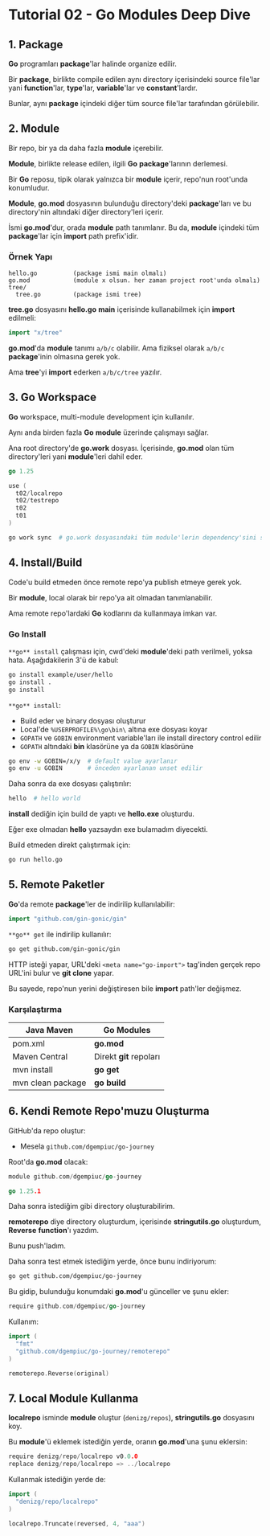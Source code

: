 # Tutorial 02 - Go Modules Deep Dive

## 1. Package

**Go** programları **package**'lar halinde organize edilir.

Bir **package**, birlikte compile edilen aynı directory içerisindeki source file'lar yani **function**'lar, **type**'lar, **variable**'lar ve **constant**'lardır.

Bunlar, aynı **package** içindeki diğer tüm source file'lar tarafından görülebilir.

## 2. Module

Bir repo, bir ya da daha fazla **module** içerebilir.

**Module**, birlikte release edilen, ilgili **Go** **package**'larının derlemesi.

Bir **Go** reposu, tipik olarak yalnızca bir **module** içerir, repo'nun root'unda konumludur.

**Module**, **go.mod** dosyasının bulunduğu directory'deki **package**'ları ve bu directory'nin altındaki diğer directory'leri içerir.

İsmi **go.mod**'dur, orada **module** path tanımlanır. Bu da, **module** içindeki tüm **package**'lar için **import** path prefix'idir.

### Örnek Yapı

```
hello.go          (package ismi main olmalı)
go.mod            (module x olsun. her zaman project root'unda olmalı)
tree/
  tree.go         (package ismi tree)
```

**tree.go** dosyasını **hello.go** **main** içerisinde kullanabilmek için **import** edilmeli:

```go
import "x/tree"
```

**go.mod**'da **module** tanımı `a/b/c` olabilir. Ama fiziksel olarak `a/b/c` **package**'inin olmasına gerek yok.

Ama **tree**'yi **import** ederken `a/b/c/tree` yazılır.

## 3. Go Workspace

**Go** workspace, multi-module development için kullanılır.

Aynı anda birden fazla **Go** **module** üzerinde çalışmayı sağlar.

Ana root directory'de **go.work** dosyası. İçerisinde, **go.mod** olan tüm directory'leri yani **module**'leri dahil eder.

```go
go 1.25

use (
  t02/localrepo
  t02/testrepo
  t02
  t01
)
```

```bash
go work sync  # go.work dosyasındaki tüm module'lerin dependency'sini sync eder
```

## 4. Install/Build

Code'u build etmeden önce remote repo'ya publish etmeye gerek yok.

Bir **module**, local olarak bir repo'ya ait olmadan tanımlanabilir.

Ama remote repo'lardaki **Go** kodlarını da kullanmaya imkan var.

### Go Install

`**go** install` çalışması için, cwd'deki **module**'deki path verilmeli, yoksa hata. Aşağıdakilerin 3'ü de kabul:

```bash
go install example/user/hello
go install .
go install
```

`**go** install`:
- Build eder ve binary dosyası oluşturur
- Local'de `%USERPROFILE%\go\bin\` altına exe dosyası koyar
- `GOPATH` ve `GOBIN` environment variable'ları ile install directory control edilir
- `GOPATH` altındaki **bin** klasörüne ya da `GOBIN` klasörüne

```bash
go env -w GOBIN=/x/y  # default value ayarlanır
go env -u GOBIN       # önceden ayarlanan unset edilir
```

Daha sonra da exe dosyası çalıştırılır:

```bash
hello  # hello world
```

**install** dediğin için build de yaptı ve **hello.exe** oluşturdu.

Eğer exe olmadan **hello** yazsaydın exe bulamadım diyecekti.

Build etmeden direkt çalıştırmak için:

```bash
go run hello.go
```

## 5. Remote Paketler

**Go**'da remote **package**'ler de indirilip kullanılabilir:

```go
import "github.com/gin-gonic/gin"
```

`**go** get` ile indirilip kullanılır:

```bash
go get github.com/gin-gonic/gin
```

HTTP isteği yapar, URL'deki `<meta name="go-import">` tag'inden gerçek repo URL'ini bulur ve **git clone** yapar.

Bu sayede, repo'nun yerini değiştiresen bile **import** path'ler değişmez.

### Karşılaştırma

| Java Maven | Go Modules |
|------------|------------|
| pom.xml | **go.mod** |
| Maven Central | Direkt **git** repoları |
| mvn install | **go get** |
| mvn clean package | **go build** |

## 6. Kendi Remote Repo'muzu Oluşturma

GitHub'da repo oluştur:
- Mesela `github.com/dgempiuc/go-journey`

Root'da **go.mod** olacak:

```go
module github.com/dgempiuc/go-journey

go 1.25.1
```

Daha sonra istediğim gibi directory oluşturabilirim.

**remoterepo** diye directory oluşturdum, içerisinde **stringutils.go** oluşturdum, **Reverse** **function**'ı yazdım.

Bunu push'ladım.

Daha sonra test etmek istediğim yerde, önce bunu indiriyorum:

```bash
go get github.com/dgempiuc/go-journey
```

Bu gidip, bulunduğu konumdaki **go.mod**'u günceller ve şunu ekler:

```go
require github.com/dgempiuc/go-journey
```

Kullanım:

```go
import (
  "fmt"
  "github.com/dgempiuc/go-journey/remoterepo"
)

remoterepo.Reverse(original)
```

## 7. Local Module Kullanma

**localrepo** isminde **module** oluştur (`denizg/repos`), **stringutils.go** dosyasını koy.

Bu **module**'ü eklemek istediğin yerde, oranın **go.mod**'una şunu eklersin:

```go
require denizg/repo/localrepo v0.0.0
replace denizg/repo/localrepo => ../localrepo
```

Kullanmak istediğin yerde de:

```go
import (
  "denizg/repo/localrepo"
)

localrepo.Truncate(reversed, 4, "aaa")
```
